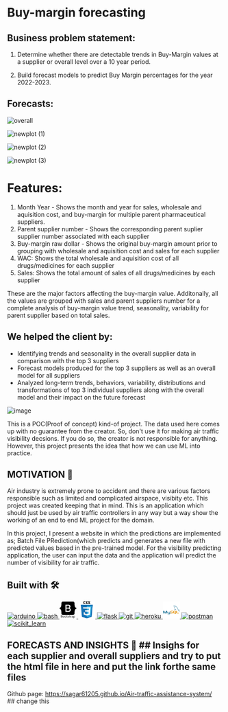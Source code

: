 # Buy-margin forecasting

## Business problem statement:

1. Determine whether there are detectable trends in Buy-Margin values at a supplier or overall level over a 10 year period.

2. Build forecast models to predict Buy Margin percentages for the year 2022-2023.

## Forecasts:
![overall ](https://github.com/sagar61205/Buy-margin-forecast/assets/5305547/f1ff8ef7-3f5c-4f87-b732-02a2b19f8b00)

![newplot (1)](https://github.com/sagar61205/Buy-margin-forecast/assets/5305547/1a4481f4-9c66-46b9-a11f-67fdad064bd8)

![newplot (2)](https://github.com/sagar61205/Buy-margin-forecast/assets/5305547/e7ebfc50-1724-4fad-8f05-e2d12eaa157d)

![newplot (3)](https://github.com/sagar61205/Buy-margin-forecast/assets/5305547/aa6339a8-20b4-4f69-8741-e5de399fbaff)


# Features:
1.	Month Year - Shows the month and year for sales, wholesale and aquisition cost, and buy-margin for multiple parent pharmaceutical suppliers.
2.	Parent supplier number - Shows the corresponding parent suplier supplier number associated with each supplier
3.	Buy-margin raw dollar - Shows the original buy-margin amount prior to grouping with wholesale and aquisition cost and sales for each supplier
4.	WAC: Shows the total wholesale and aquisition cost of all drugs/medicines for each supplier
5.	Sales: Shows the total amount of sales of all drugs/medicines by each supplier
 
These are the major factors affecting the buy-margin value. Additonally, all the values are grouped with sales and parent suppliers number for 
a complete analysis of buy-margin value trend, seasonality, variability for parent supplier based on total sales.

## We helped the client by:

<UL><li>Identifying trends and seasonality in the overall supplier data in comparison with the top 3 suppliers

<li>Forecast models produced for the top 3 suppliers as well as an overall model for all suppliers

<li>Analyzed long-term trends, behaviors, variability, distributions and transformations of top 3 individual suppliers along with the overall model and 
their impact on the future forecast</ul>







![image](https://github.com/sagar61205/Buy-margin-forecast/assets/5305547/a71af435-1e33-4ab8-a83a-4eaf48eb24b3)



This is a POC(Proof of concept) kind-of project. The data used here comes up with no guarantee from the creator. So, don't use it for making air traffic visibility decsions. If you do so, the creator is not responsible for anything. However, this project presents the idea that how we can use ML into practice.

## MOTIVATION 💪
Air industry is extremely prone to accident and there are various factors responsible such as limited and complicated airspace, visibity etc. This project was created keeping that in mind. This is an application which should just be used by air traffic controllers in any way but a way show the working of an end to end ML project for the domain.

In this project, I present a website in which the predictions are implemented as; Batch File PRediction(which predicts and generates a new file with predicted values based in the pre-trained model. 
For the visibility predicting application, the user can input the data and the application will predict the number of visibility for air traffic.


## Built with 🛠️
<p align="left"> <a href="https://www.arduino.cc/" target="_blank"> <img src="https://cdn.worldvectorlogo.com/logos/arduino-1.svg" alt="arduino" width="40" height="40"/> </a> <a href="https://www.gnu.org/software/bash/" target="_blank"> <img src="https://www.vectorlogo.zone/logos/gnu_bash/gnu_bash-icon.svg" alt="bash" width="40" height="40"/> </a> <a href="https://getbootstrap.com" target="_blank"> <img src="https://raw.githubusercontent.com/devicons/devicon/master/icons/bootstrap/bootstrap-plain-wordmark.svg" alt="bootstrap" width="40" height="40"/> </a> <a href="https://www.w3schools.com/css/" target="_blank"> <img src="https://raw.githubusercontent.com/devicons/devicon/master/icons/css3/css3-original-wordmark.svg" alt="css3" width="40" height="40"/> </a><a href="https://flask.palletsprojects.com/" target="_blank"> <img src="https://www.vectorlogo.zone/logos/pocoo_flask/pocoo_flask-icon.svg" alt="flask" width="40" height="40"/> </a> <a href="https://git-scm.com/" target="_blank"> <img src="https://www.vectorlogo.zone/logos/git-scm/git-scm-icon.svg" alt="git" width="40" height="40"/> </a> <a href="https://heroku.com" target="_blank"> <img src="https://www.vectorlogo.zone/logos/heroku/heroku-icon.svg" alt="heroku" width="40" height="40"/> </a> <a href="https://www.mysql.com/" target="_blank"> <img src="https://raw.githubusercontent.com/devicons/devicon/master/icons/mysql/mysql-original-wordmark.svg" alt="mysql" width="40" height="40"/> </a><a href="https://postman.com" target="_blank"> <img src="https://www.vectorlogo.zone/logos/getpostman/getpostman-icon.svg" alt="postman" width="40" height="40"/> </a><a href="https://scikit-learn.org/" target="_blank"> <img src="https://upload.wikimedia.org/wikipedia/commons/0/05/Scikit_learn_logo_small.svg" alt="scikit_learn" width="40" height="40"/> </a></p>       


## FORECASTS AND INSIGHTS 🚀 ## Insighs for each supplier and overall suppliers and try to put the html file in here and put the link forthe same files

Github page: https://sagar61205.github.io/Air-traffic-assistance-system/ <br/> ## change this






